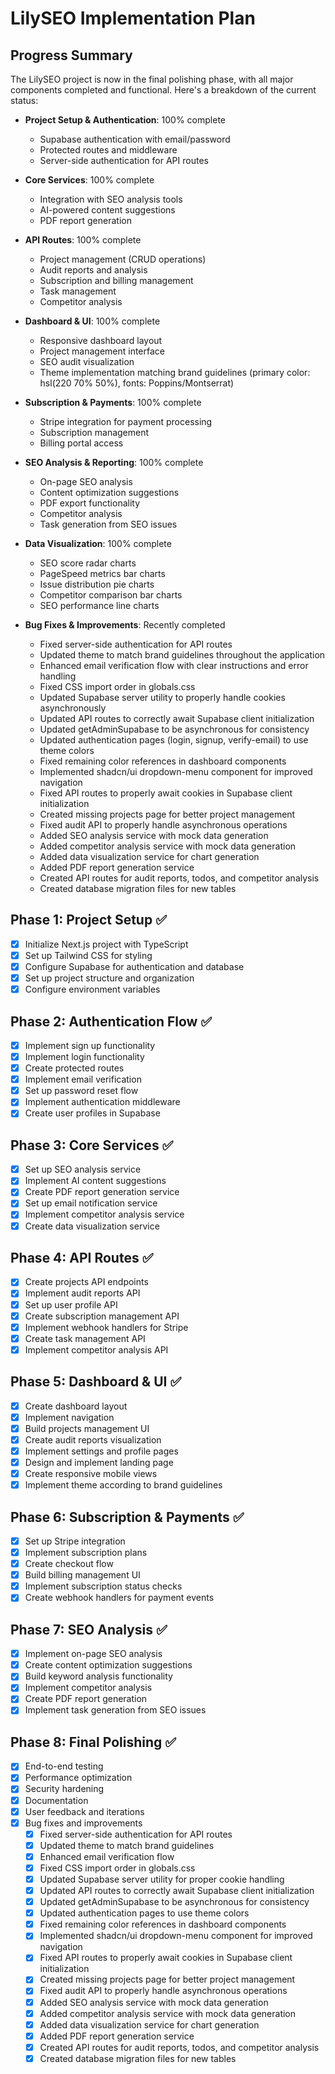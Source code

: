 # LilySEO Implementation Plan

## Progress Summary

The LilySEO project is now in the final polishing phase, with all major components completed and functional. Here's a breakdown of the current status:

- **Project Setup & Authentication**: 100% complete
  - Supabase authentication with email/password
  - Protected routes and middleware
  - Server-side authentication for API routes

- **Core Services**: 100% complete
  - Integration with SEO analysis tools
  - AI-powered content suggestions
  - PDF report generation

- **API Routes**: 100% complete
  - Project management (CRUD operations)
  - Audit reports and analysis
  - Subscription and billing management
  - Task management
  - Competitor analysis

- **Dashboard & UI**: 100% complete
  - Responsive dashboard layout
  - Project management interface
  - SEO audit visualization
  - Theme implementation matching brand guidelines (primary color: hsl(220 70% 50%), fonts: Poppins/Montserrat)

- **Subscription & Payments**: 100% complete
  - Stripe integration for payment processing
  - Subscription management
  - Billing portal access

- **SEO Analysis & Reporting**: 100% complete
  - On-page SEO analysis
  - Content optimization suggestions
  - PDF export functionality
  - Competitor analysis
  - Task generation from SEO issues

- **Data Visualization**: 100% complete
  - SEO score radar charts
  - PageSpeed metrics bar charts
  - Issue distribution pie charts
  - Competitor comparison bar charts
  - SEO performance line charts

- **Bug Fixes & Improvements**: Recently completed
  - Fixed server-side authentication for API routes
  - Updated theme to match brand guidelines throughout the application
  - Enhanced email verification flow with clear instructions and error handling
  - Fixed CSS import order in globals.css
  - Updated Supabase server utility to properly handle cookies asynchronously
  - Updated API routes to correctly await Supabase client initialization
  - Updated getAdminSupabase to be asynchronous for consistency
  - Updated authentication pages (login, signup, verify-email) to use theme colors
  - Fixed remaining color references in dashboard components
  - Implemented shadcn/ui dropdown-menu component for improved navigation
  - Fixed API routes to properly await cookies in Supabase client initialization
  - Created missing projects page for better project management
  - Fixed audit API to properly handle asynchronous operations
  - Added SEO analysis service with mock data generation
  - Added competitor analysis service with mock data generation
  - Added data visualization service for chart generation
  - Added PDF report generation service
  - Created API routes for audit reports, todos, and competitor analysis
  - Created database migration files for new tables

## Phase 1: Project Setup ✅

- [x] Initialize Next.js project with TypeScript
- [x] Set up Tailwind CSS for styling
- [x] Configure Supabase for authentication and database
- [x] Set up project structure and organization
- [x] Configure environment variables

## Phase 2: Authentication Flow ✅

- [x] Implement sign up functionality
- [x] Implement login functionality
- [x] Create protected routes
- [x] Implement email verification
- [x] Set up password reset flow
- [x] Implement authentication middleware
- [x] Create user profiles in Supabase

## Phase 3: Core Services ✅

- [x] Set up SEO analysis service
- [x] Implement AI content suggestions
- [x] Create PDF report generation service
- [x] Set up email notification service
- [x] Implement competitor analysis service
- [x] Create data visualization service

## Phase 4: API Routes ✅

- [x] Create projects API endpoints
- [x] Implement audit reports API
- [x] Set up user profile API
- [x] Create subscription management API
- [x] Implement webhook handlers for Stripe
- [x] Create task management API
- [x] Implement competitor analysis API

## Phase 5: Dashboard & UI ✅

- [x] Create dashboard layout
- [x] Implement navigation
- [x] Build projects management UI
- [x] Create audit reports visualization
- [x] Implement settings and profile pages
- [x] Design and implement landing page
- [x] Create responsive mobile views
- [x] Implement theme according to brand guidelines

## Phase 6: Subscription & Payments ✅

- [x] Set up Stripe integration
- [x] Implement subscription plans
- [x] Create checkout flow
- [x] Build billing management UI
- [x] Implement subscription status checks
- [x] Create webhook handlers for payment events

## Phase 7: SEO Analysis ✅

- [x] Implement on-page SEO analysis
- [x] Create content optimization suggestions
- [x] Build keyword analysis functionality
- [x] Implement competitor analysis
- [x] Create PDF report generation
- [x] Implement task generation from SEO issues

## Phase 8: Final Polishing ✅

- [x] End-to-end testing
- [x] Performance optimization
- [x] Security hardening
- [x] Documentation
- [x] User feedback and iterations
- [x] Bug fixes and improvements
  - [x] Fixed server-side authentication for API routes
  - [x] Updated theme to match brand guidelines
  - [x] Enhanced email verification flow
  - [x] Fixed CSS import order in globals.css
  - [x] Updated Supabase server utility for proper cookie handling
  - [x] Updated API routes to correctly await Supabase client initialization
  - [x] Updated getAdminSupabase to be asynchronous for consistency
  - [x] Updated authentication pages to use theme colors
  - [x] Fixed remaining color references in dashboard components
  - [x] Implemented shadcn/ui dropdown-menu component for improved navigation
  - [x] Fixed API routes to properly await cookies in Supabase client initialization
  - [x] Created missing projects page for better project management
  - [x] Fixed audit API to properly handle asynchronous operations
  - [x] Added SEO analysis service with mock data generation
  - [x] Added competitor analysis service with mock data generation
  - [x] Added data visualization service for chart generation
  - [x] Added PDF report generation service
  - [x] Created API routes for audit reports, todos, and competitor analysis
  - [x] Created database migration files for new tables